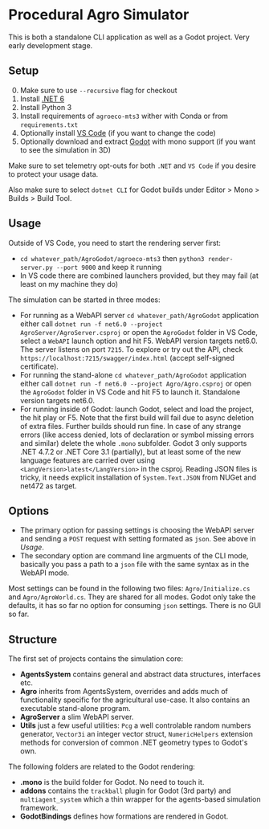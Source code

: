 # Procedural Agro Simulator

This is both a standalone CLI application as well as a Godot project. Very early development stage.

## Setup
0. Make sure to use `--recursive` flag for checkout
1. Install [.NET 6](https://dotnet.microsoft.com/en-us/download/dotnet/6.0)
2. Install Python 3
3. Install requirements of `agroeco-mts3` wither with Conda or from `requirements.txt`
4. Optionally install [VS Code](https://code.visualstudio.com/) (if you want to change the code)
5. Optionally download and extract [Godot](https://godotengine.org/download) with mono support (if you want to see the simulation in 3D)

Make sure to set telemetry opt-outs for both `.NET` and `VS Code` if you desire to protect your usage data.

Also make sure to select `dotnet CLI` for Godot builds under Editor > Mono > Builds > Build Tool.

## Usage
Outside of VS Code, you need to start the rendering server first:
* `cd whatever_path/AgroGodot/agroeco-mts3` then `python3 render-server.py --port 9000` and keep it running
* In VS code there are combined launchers provided, but they may fail (at least on my machine they do)

The simulation can be started in three modes:
* For running as a WebAPI server `cd whatever_path/AgroGodot` application either call `dotnet run -f net6.0 --project AgroServer/AgroServer.csproj` or open the `AgroGodot` folder in VS Code, select a `WebAPI` launch option and hit F5. WebAPI version targets net6.0. The server listens on port `7215`. To explore or try out the API, check `https://localhost:7215/swagger/index.html` (accept self-signed certificate).
* For running the stand-alone `cd whatever_path/AgroGodot` application either call `dotnet run -f net6.0 --project Agro/Agro.csproj` or open the `AgroGodot` folder in VS Code and hit F5 to launch it. Standalone version targets net6.0.
* For running inside of Godot: launch Godot, select and load the project, the hit play or F5. Note that the first build will fail due to async deletion of extra files. Further builds should run fine. In case of any strange errors (like access denied, lots of declaration or symbol missing errors and similar) delete the whole `.mono` subfolder. Godot 3 only supports .NET 4.7.2 or .NET Core 3.1 (partially), but at least some of the new language features are carried over using `<LangVersion>latest</LangVersion>` in the csproj. Reading JSON files is tricky, it needs explicit installation of `System.Text.JSON` from NUGet and net472 as target.

## Options
* The primary option for passing settings is choosing the WebAPI server and sending a `POST` request with setting formated as `json`. See above in *Usage*.
* The secondary option are command line argmuents of the CLI mode, basically you pass a path to a `json` file with the same syntax as in the WebAPI mode.

Most settings can be found in the following two files: `Agro/Initialize.cs` and `Agro/AgroWorld.cs`. They are shared for all modes. Godot only take the defaults, it has so far no option for consuming `json` settings. There is no GUI so far.

## Structure
The first set of projects contains the simulation core:
* **AgentsSystem** contains general and abstract data structures, interfaces etc.
* **Agro** inherits from AgentsSystem, overrides and adds much of functionality specific for the agricultural use-case. It also contains an executable stand-alone program.
* **AgroServer** a slim WebAPI server.
* **Utils** just a few useful utilities: `Pcg` a well controlable random numbers generator, `Vector3i` an integer vector struct, `NumericHelpers` extension methods for conversion of common .NET geometry types to Godot's own.

The following folders are related to the Godot rendering:
* **.mono** is the build folder for Godot. No need to touch it.
* **addons** contains the `trackball` plugin for Godot (3rd party) and `multiagent_system` which a thin wrapper for the agents-based simulation framework.
* **GodotBindings** defines how formations are rendered in Godot.